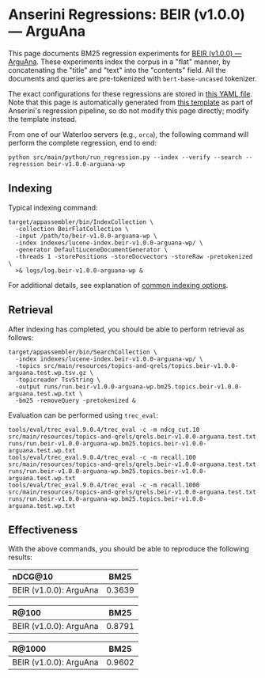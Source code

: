 # Anserini Regressions: BEIR (v1.0.0) &mdash; ArguAna

This page documents BM25 regression experiments for [BEIR (v1.0.0) &mdash; ArguAna](http://beir.ai/).
These experiments index the corpus in a "flat" manner, by concatenating the "title" and "text" into the "contents" field.
All the documents and queries are pre-tokenized with `bert-base-uncased` tokenizer.

The exact configurations for these regressions are stored in [this YAML file](../src/main/resources/regression/beir-v1.0.0-arguana-wp.yaml).
Note that this page is automatically generated from [this template](../src/main/resources/docgen/templates/beir-v1.0.0-arguana-wp.template) as part of Anserini's regression pipeline, so do not modify this page directly; modify the template instead.

From one of our Waterloo servers (e.g., `orca`), the following command will perform the complete regression, end to end:

```
python src/main/python/run_regression.py --index --verify --search --regression beir-v1.0.0-arguana-wp
```

## Indexing

Typical indexing command:

```
target/appassembler/bin/IndexCollection \
  -collection BeirFlatCollection \
  -input /path/to/beir-v1.0.0-arguana-wp \
  -index indexes/lucene-index.beir-v1.0.0-arguana-wp/ \
  -generator DefaultLuceneDocumentGenerator \
  -threads 1 -storePositions -storeDocvectors -storeRaw -pretokenized \
  >& logs/log.beir-v1.0.0-arguana-wp &
```

For additional details, see explanation of [common indexing options](common-indexing-options.md).

## Retrieval

After indexing has completed, you should be able to perform retrieval as follows:

```
target/appassembler/bin/SearchCollection \
  -index indexes/lucene-index.beir-v1.0.0-arguana-wp/ \
  -topics src/main/resources/topics-and-qrels/topics.beir-v1.0.0-arguana.test.wp.tsv.gz \
  -topicreader TsvString \
  -output runs/run.beir-v1.0.0-arguana-wp.bm25.topics.beir-v1.0.0-arguana.test.wp.txt \
  -bm25 -removeQuery -pretokenized &
```

Evaluation can be performed using `trec_eval`:

```
tools/eval/trec_eval.9.0.4/trec_eval -c -m ndcg_cut.10 src/main/resources/topics-and-qrels/qrels.beir-v1.0.0-arguana.test.txt runs/run.beir-v1.0.0-arguana-wp.bm25.topics.beir-v1.0.0-arguana.test.wp.txt
tools/eval/trec_eval.9.0.4/trec_eval -c -m recall.100 src/main/resources/topics-and-qrels/qrels.beir-v1.0.0-arguana.test.txt runs/run.beir-v1.0.0-arguana-wp.bm25.topics.beir-v1.0.0-arguana.test.wp.txt
tools/eval/trec_eval.9.0.4/trec_eval -c -m recall.1000 src/main/resources/topics-and-qrels/qrels.beir-v1.0.0-arguana.test.txt runs/run.beir-v1.0.0-arguana-wp.bm25.topics.beir-v1.0.0-arguana.test.wp.txt
```

## Effectiveness

With the above commands, you should be able to reproduce the following results:

| nDCG@10                                                                                                      | BM25      |
|:-------------------------------------------------------------------------------------------------------------|-----------|
| BEIR (v1.0.0): ArguAna                                                                                       | 0.3639    |


| R@100                                                                                                        | BM25      |
|:-------------------------------------------------------------------------------------------------------------|-----------|
| BEIR (v1.0.0): ArguAna                                                                                       | 0.8791    |


| R@1000                                                                                                       | BM25      |
|:-------------------------------------------------------------------------------------------------------------|-----------|
| BEIR (v1.0.0): ArguAna                                                                                       | 0.9602    |
